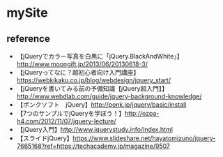 # mySite
## reference
- 【jQueryでカラー写真を白黒に「jQuery.BlackAndWhite」】http://www.moongift.jp/2013/06/20130618-3/
- 【jQueryってなに？超初心者向け入門講座】https://webkikaku.co.jp/blog/webdesign/jquery_start/
- 【jQueryを書いてみる前の予備知識【jQuery超入門】】http://www.webdlab.com/guide/jquery-background-knowledge/
- 【ポンクソフト　jQuery】http://ponk.jp/jquery/basic/install
- 【7つのサンプルでjQueryを学ぼう！】http://ozpa-h4.com/2012/11/07/jquery-lecture/
- 【jQuery入門】http://www.jquerystudy.info/index.html
- 【スライドjQuery】https://www.slideshare.net/hayatomizuno/jquery-7665168?ref=https://techacademy.jp/magazine/9507
